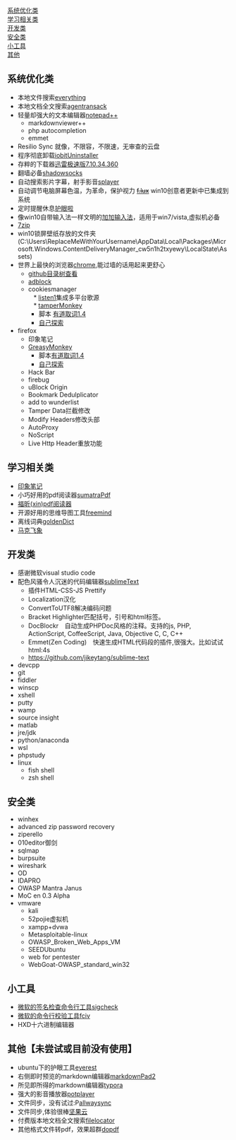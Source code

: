 
[系统优化类](#optimize)  
[学习相关类](#study)  
[开发类](#dev)  
[安全类](#sec)  
[小工具](#mini)  
[其他](#other)  
 <h2 id="optimize">系统优化类</h2>  

* 本地文件搜索[everything](http://www.voidtools.com/)
* 本地文档全文搜索[agentransack](https://www.mythicsoft.com/agentransack/download)  
* 轻量却强大的文本编辑器[notepad++](https://notepad-plus-plus.org/) 
	* markdownviewer++
	* php autocompletion
	* emmet
* Resilio Sync 就像，不限容，不限速，无审查的云盘  
* 程序彻底卸载[iobitUninstaller](https://iobit-uninstaller.en.softonic.com/)  
* 存粹的下载器[迅雷极速版7.10.34.360]( http://down.sandai.net/thunderspeed/ThunderSpeed1.0.34.360.exe)      
* 翻墙必备[shadowsocks](https://github.com/shadowsocks)    
* 自动搜索影片字幕，射手影音[splayer](http://www.splayer.org/)  
* 自动调节电脑屏幕色温，为革命，保护视力 ~~[f.lux](https://justgetflux.com/)~~  win10创意者更新中已集成到系统  
* 定时提醒休息[护眼啦](http://www.443w.com/hu/) 
* 像win10自带输入法一样文明的[加加输入法](http://dir.jjol.cn/Pyjj/index.aspx)，适用于win7/vista,虚拟机必备 
* [7zip](http://www.7-zip.org/) 
* win10锁屏壁纸存放的文件夹(C:\Users\ReplaceMeWithYourUsername\AppData\Local\Packages\Microsoft.Windows.ContentDeliveryManager_cw5n1h2txyewy\LocalState\Assets) 
* 世界上最快的浏览器[chrome](http://www.google.cn/chrome/browser/desktop/index.html),能过墙的话用起来更舒心  
    * [github目录树查看](https://chrome.google.com/webstore/detail/octotree/bkhaagjahfmjljalopjnoealnfndnagc)  
    * [adblock](https://chrome.google.com/webstore/search/adblock)  
    * cookiesmanager  
    * [listen1](https://github.com/listen1/listen1_chrome_extension)集成多平台歌源   
    * [tamperMonkey](http://tampermonkey.net/index.php?version=4.2.7&ext=dhdg&show=dhdg)   
        * 脚本 [有道取词1.4](https://greasyfork.org/zh-CN/scripts/12758-youdaodict)  
        * [自己探索](https://greasyfork.org/zh-CN/scripts/)  
* firefox  
    * 印象笔记  
    * [GreasyMonkey](https://addons.mozilla.org/zh-CN/firefox/addon/greasemonkey/?src=search)   
        * 脚本[有道取词1.4](https://greasyfork.org/zh-CN/scripts/12758-youdaodict)  
        * [自己探索](https://greasyfork.org/zh-CN/scripts/)  
    * Hack Bar  
    * firebug  
    * uBlock Origin  
    * Bookmark Dedulplicator  
    * add to wunderlist  
    * Tamper Data拦截修改  
    * Modify Headers修改头部  
    * AutoProxy  
    * NoScript  
    * Live Http Header重放功能  
<h2 id="study">学习相关类</h2> 

* [印象笔记](https://www.yinxiang.com/) 
* 小巧好用的pdf阅读器[sumatraPdf](https://www.sumatrapdfreader.org/free-pdf-reader.html) 
* [福昕(xin)pdf阅读器](https://www.foxitsoftware.cn/downloads/) 
* 开源好用的思维导图工具[freemind](https://sourceforge.net/projects/freemind/) 
* 离线词典[goldenDict](http://goldendict.org/) 
* [马克飞象](https://maxiang.io/) 
<h2 id="dev">开发类</h2>  

* 感谢微软visual studio code 
* 配色风骚令人沉迷的代码编辑器[sublimeText](http://www.sublimetext.com/) 
    * 插件HTML-CSS-JS Prettify 
    * Localization汉化 
    * ConvertToUTF8解决编码问题 
    * Bracket Highlighter匹配括号，引号和html标签。 
    * DocBlockr　自动生成PHPDoc风格的注释。支持的js, PHP, ActionScript, CoffeeScript, Java, Objective C, C, C++ 
    * Emmet(Zen Coding)　快速生成HTML代码段的插件,很强大。比如试试html:4s 
    * https://github.com/jikeytang/sublime-text 
* devcpp 
* git 
* fiddler 
* winscp 
* xshell 
* putty 
* wamp 
* source insight 
* matlab 
* jre/jdk 
* python/anaconda 
* wsl 
* phpstudy 
* linux 
    * fish shell 
    * zsh shell 
 <h2 id="sec">安全类</h2> 

* winhex 
* advanced zip password recovery 
* ziperello 
* 010editor御剑 
* sqlmap 
* burpsuite 
* wireshark 
* OD 
* IDAPRO 
* OWASP Mantra Janus
* MoC en 0.3 Alpha
* vmware 
    * kali 
    * 52pojie虚拟机 
    * xampp+dvwa 
    * Metasploitable-linux 
    * OWASP_Broken_Web_Apps_VM 
    * SEEDUbuntu 
    * web for pentester 
    * WebGoat-OWASP_standard_win32 
<h2 id="mini">小工具</h2>  

* [微软的签名检查命令行工具sigcheck](https://technet.microsoft.com/en-us/sysinternals/bb897441.aspx) 
* [微软的命令行校验工具fciv](https://support.microsoft.com/zh-cn/help/841290/availability-and-description-of-the-file-checksum-integrity-verifier-utility) 
* HXD十六进制编辑器 
<h2 id="other">其他【未尝试或目前没有使用】</h2> 

* ubuntu下的护眼工具[eyerest](http://forum.ubuntu.org.cn/viewtopic.php?f=137&t=392969) 
* 右侧即时预览的markdown编辑器[markdownPad2](http://markdownpad.com/) 
* 所见即所得的markdown编辑器[typora](https://typora.io/) 
* 强大的影音播放器[potplayer](http://potplayer.daum.net/?lang=zh_CN) 
* 文件同步，没有试过:P[allwaysync](https://allwaysync.com/) 
* 文件同步,体验很棒[坚果云](https://www.jianguoyun.com/) 
* 付费版本地文档全文搜索[filelocator](https://www.mythicsoft.com/filelocatorpro/download) 
* 其他格式文件转pdf，效果超群[dopdf](http://www.dopdf.com/quick-download.php) 
